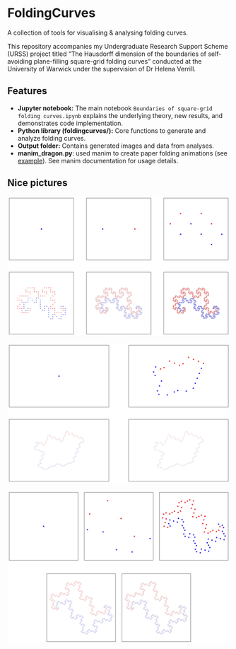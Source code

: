 # FoldingCurves

A collection of tools for visualising & analysing folding curves.

This repository accompanies my Undergraduate Research Support Scheme (URSS) project titled “The Hausdorff dimension of the boundaries of self-avoiding plane-filling square-grid folding curves” conducted at the University of Warwick under the supervision of Dr Helena Verrill.

## Features

- **Jupyter notebook:** The main notebook `Boundaries of square-grid folding curves.ipynb` explains the underlying theory, new results, and demonstrates code implementation.
- **Python library (foldingcurves/):** Core functions to generate and analyze folding curves.
- **Output folder:** Contains generated images and data from analyses.
- **manim_dragon.py**: used manim to create paper folding animations (see [example](https://x.com/omfagbile/status/1979325997788156007)). See manim documentation for usage details.


## Nice pictures

![Graph directed construction of the boundary of Heighway's dragon](output/example1/graph-direct%20construction%20of%20Heighway's%20dragon%20boundary.jpg)

![](output/example2/graph-direct%20construction.jpg)

![](output/example4/graph-directed_construction.jpg)
